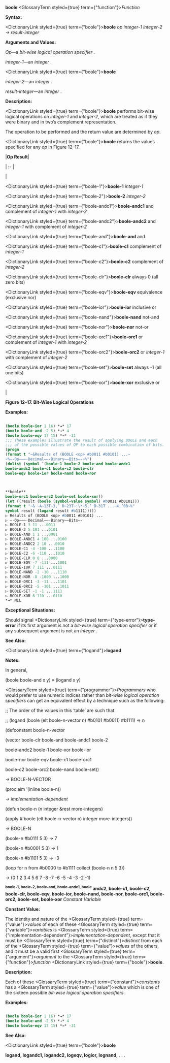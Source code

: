 **boole** <GlossaryTerm styled={true} term={"function"}><i>Function</i></GlossaryTerm> 



**Syntax:** 



<DictionaryLink styled={true} term={"boole"}><b>boole</b></DictionaryLink> *op integer-1 integer-2 → result-integer* 



**Arguments and Values:** 



*Op*—a *bit-wise logical operation specifier* . 



*integer-1*—an *integer* . 







 



 



<DictionaryLink styled={true} term={"boole"}><b>boole</b></DictionaryLink> 



*integer-2*—an *integer* . 



*result-integer*—an *integer* . 



**Description:** 



<DictionaryLink styled={true} term={"boole"}><b>boole</b></DictionaryLink> performs bit-wise logical operations on *integer-1* and *integer-2*, which are treated as if they were binary and in two’s complement representation. 



The operation to be performed and the return value are determined by *op*. 



<DictionaryLink styled={true} term={"boole"}><b>boole</b></DictionaryLink> returns the values specified for any *op* in Figure 12–17. 



|**Op Result**|

| :- |

|<p><DictionaryLink styled={true} term={"boole-1"}><b>boole-1</b></DictionaryLink> *integer-1* </p><p><DictionaryLink styled={true} term={"boole-2"}><b>boole-2</b></DictionaryLink> *integer-2* </p><p><DictionaryLink styled={true} term={"boole-andc1"}><b>boole-andc1</b></DictionaryLink> and complement of *integer-1* with *integer-2* </p><p><DictionaryLink styled={true} term={"boole-andc2"}><b>boole-andc2</b></DictionaryLink> and *integer-1* with complement of *integer-2* </p><p><DictionaryLink styled={true} term={"boole-and"}><b>boole-and</b></DictionaryLink> and </p><p><DictionaryLink styled={true} term={"boole-c1"}><b>boole-c1</b></DictionaryLink> complement of *integer-1* </p><p><DictionaryLink styled={true} term={"boole-c2"}><b>boole-c2</b></DictionaryLink> complement of *integer-2* </p><p><DictionaryLink styled={true} term={"boole-clr"}><b>boole-clr</b></DictionaryLink> always 0 (all zero bits) </p><p><DictionaryLink styled={true} term={"boole-eqv"}><b>boole-eqv</b></DictionaryLink> equivalence (exclusive nor) </p><p><DictionaryLink styled={true} term={"boole-ior"}><b>boole-ior</b></DictionaryLink> inclusive or </p><p><DictionaryLink styled={true} term={"boole-nand"}><b>boole-nand</b></DictionaryLink> not-and </p><p><DictionaryLink styled={true} term={"boole-nor"}><b>boole-nor</b></DictionaryLink> not-or </p><p><DictionaryLink styled={true} term={"boole-orc1"}><b>boole-orc1</b></DictionaryLink> or complement of *integer-1* with *integer-2* </p><p><DictionaryLink styled={true} term={"boole-orc2"}><b>boole-orc2</b></DictionaryLink> or *integer-1* with complement of *integer-2* </p><p><DictionaryLink styled={true} term={"boole-set"}><b>boole-set</b></DictionaryLink> always -1 (all one bits) </p><p><DictionaryLink styled={true} term={"boole-xor"}><b>boole-xor</b></DictionaryLink> exclusive or</p>|





**Figure 12–17. Bit-Wise Logical Operations** 



**Examples:**
```lisp
 
(boole boole-ior 1 16) *→* 17 
(boole boole-and -2 5) *→* 4 
(boole boole-eqv 17 15) *→* -31 
;;; These examples illustrate the result of applying BOOLE and each 
;;; of the possible values of OP to each possible combination of bits. 
(progn 
(format t "~&Results of (BOOLE <op> #b0011 #b0101) ...~ 
~%–-Op–––-Decimal––-Binary––Bits–-~%") 
(dolist (symbol ’(boole-1 boole-2 boole-and boole-andc1 
boole-andc2 boole-c1 boole-c2 boole-clr 
boole-eqv boole-ior boole-nand boole-nor 

 
 
**boole** 
boole-orc1 boole-orc2 boole-set boole-xor)) 
(let ((result (boole (symbol-value symbol) #b0011 #b0101))) 
(format t "~& ~A~13T~3,’ D~23T~:\*~5,’ B~31T ...~4,’0B~%" 
symbol result (logand result #b1111))))) 
▷ Results of (BOOLE <op> #b0011 #b0101) ... 
▷ –-Op–––-Decimal––-Binary––Bits–- 
▷ BOOLE-1 3 11 ...0011 
▷ BOOLE-2 5 101 ...0101 
▷ BOOLE-AND 1 1 ...0001 
▷ BOOLE-ANDC1 4 100 ...0100 
▷ BOOLE-ANDC2 2 10 ...0010 
▷ BOOLE-C1 -4 -100 ...1100 
▷ BOOLE-C2 -6 -110 ...1010 
▷ BOOLE-CLR 0 0 ...0000 
▷ BOOLE-EQV -7 -111 ...1001 
▷ BOOLE-IOR 7 111 ...0111 
▷ BOOLE-NAND -2 -10 ...1110 
▷ BOOLE-NOR -8 -1000 ...1000 
▷ BOOLE-ORC1 -3 -11 ...1101 
▷ BOOLE-ORC2 -5 -101 ...1011 
▷ BOOLE-SET -1 -1 ...1111 
▷ BOOLE-XOR 6 110 ...0110 
*→* NIL 

```
**Exceptional Situations:** 



Should signal <DictionaryLink styled={true} term={"type-error"}><b>type-error</b></DictionaryLink> if its first argument is not a *bit-wise logical operation specifier* or if any subsequent argument is not an *integer* . 



**See Also:** 



<DictionaryLink styled={true} term={"logand"}><b>logand</b></DictionaryLink> 



**Notes:** 



In general, 



(boole boole-and x y) *≡* (logand x y) 



<GlossaryTerm styled={true} term={"programmer"}><i>Programmers</i></GlossaryTerm> who would prefer to use numeric indices rather than *bit-wise logical operation specifiers* can get an equivalent effect by a technique such as the following: 



;; The order of the values in this ‘table’ are such that 



;; (logand (boole (elt boole-n-vector n) #b0101 #b0011) #b1111) =&gt; n 



(defconstant boole-n-vector 



(vector boole-clr boole-and boole-andc1 boole-2 



boole-andc2 boole-1 boole-xor boole-ior 



boole-nor boole-eqv boole-c1 boole-orc1 







 



 



boole-c2 boole-orc2 boole-nand boole-set)) 



*→* BOOLE-N-VECTOR 



(proclaim ’(inline boole-n)) 



*→ implementation-dependent* 



(defun boole-n (n integer &amp;rest more-integers) 



(apply #’boole (elt boole-n-vector n) integer more-integers)) 



*→* BOOLE-N 



(boole-n #b0111 5 3) *→* 7 



(boole-n #b0001 5 3) *→* 1 



(boole-n #b1101 5 3) *→* -3 



(loop for n from #b0000 to #b1111 collect (boole-n n 5 3)) 



*→* (0 1 2 3 4 5 6 7 -8 -7 -6 -5 -4 -3 -2 -1) 



<b><sup>boole-1, boole-2, boole-and, boole-andc1, boole</sup> andc2, boole-c1, boole-c2, boole-clr, boole-eqv, boole-ior, boole-nand, boole-nor, boole-orc1, boole-orc2, boole-set, boole-xor</b> <i>Constant Variable</i> 



**Constant Value:** 



The identity and nature of the <GlossaryTerm styled={true} term={"value"}><i>values</i></GlossaryTerm> of each of these <GlossaryTerm styled={true} term={"variable"}><i>variables</i></GlossaryTerm> is <GlossaryTerm styled={true} term={"implementation-dependent"}><i>implementation-dependent</i></GlossaryTerm>, except that it must be <GlossaryTerm styled={true} term={"distinct"}><i>distinct</i></GlossaryTerm> from each of the <GlossaryTerm styled={true} term={"value"}><i>values</i></GlossaryTerm> of the others, and it must be a valid first <GlossaryTerm styled={true} term={"argument"}><i>argument</i></GlossaryTerm> to the <GlossaryTerm styled={true} term={"function"}><i>function</i></GlossaryTerm> <DictionaryLink styled={true} term={"boole"}><b>boole</b></DictionaryLink>. 



**Description:** 



Each of these <GlossaryTerm styled={true} term={"constant"}><i>constants</i></GlossaryTerm> has a <GlossaryTerm styled={true} term={"value"}><i>value</i></GlossaryTerm> which is one of the sixteen possible *bit-wise logical operation specifiers*. 



**Examples:**
```lisp

(boole boole-ior 1 16) *→* 17 
(boole boole-and -2 5) *→* 4 
(boole boole-eqv 17 15) *→* -31 

```
**See Also:** 



<DictionaryLink styled={true} term={"boole"}><b>boole</b></DictionaryLink> 







 



 



**logand, logandc1, logandc2, logeqv, logior, lognand,** *. . .* 



